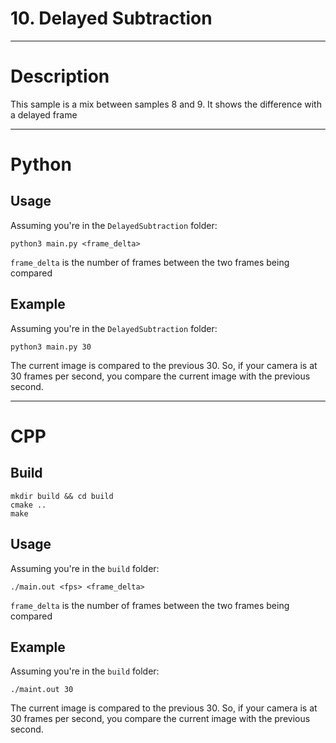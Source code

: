# 10. Delayed Subtraction

---

# Description

This sample is a mix between samples 8 and 9.
It shows the difference with a delayed frame

---

# Python

## Usage

Assuming you're in the `DelayedSubtraction` folder:

```
python3 main.py <frame_delta>
```

`frame_delta` is the number of frames between the two frames being compared

## Example

Assuming you're in the `DelayedSubtraction` folder:

```
python3 main.py 30
```

The current image is compared to the previous 30. So, if your camera is at 30 frames per second, you compare the current image with the previous second.

---

# CPP

## Build

```
mkdir build && cd build
cmake ..
make
```

## Usage

Assuming you're in the `build` folder:

```
./main.out <fps> <frame_delta>
```

`frame_delta` is the number of frames between the two frames being compared

## Example

Assuming you're in the `build` folder:

```
./maint.out 30
```

The current image is compared to the previous 30. So, if your camera is at 30 frames per second, you compare the current image with the previous second.
